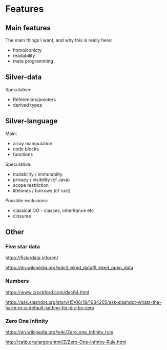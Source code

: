 
Features
========

Main features
-------------
The main things I want, and why this is really here:

* homoiconicty
* readability
* meta programming






Silver-data
-----------

Speculative:
- References/pointers
- derived types


Silver-language
---------------
Main:
- array manipulation
- code blocks
- functions


Speculative:
- mutability / immutabilty
- privacy / visibility (cf Java)
- scope restriction
- lifetimes / borrows (cf rust)

Possible exclusions:

- classical OO - classes, inheritance etc
- closures





Other
-----

### Five star data

https://5stardata.info/en/

https://en.wikipedia.org/wiki/Linked_data#Linked_open_data


### Numbers

https://www.crockford.com/dec64.html

https://ask.slashdot.org/story/15/06/18/1634205/ask-slashdot-whats-the-harm-in-a-default-setting-for-div-by-zero




### Zero One Infinity

https://en.wikipedia.org/wiki/Zero_one_infinity_rule

http://catb.org/jargon/html/Z/Zero-One-Infinity-Rule.html
